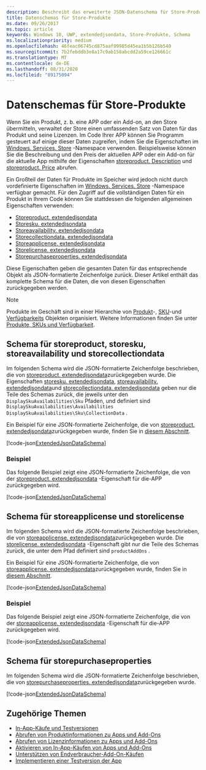 ```yaml
---
description: Beschreibt das erweiterte JSON-Datenschema für Store-Produkte im Windows. Services. Store-Namespace.
title: Datenschemas für Store-Produkte
ms.date: 09/26/2017
ms.topic: article
keywords: Windows 10, UWP, extendedjsondata, Store-Produkte, Schema
ms.localizationpriority: medium
ms.openlocfilehash: 46feac06745cd875aaf99985d45ea1b5b126b540
ms.sourcegitcommit: 7b2febddb3e8a17c9ab158abcdd2a59ce126661c
ms.translationtype: MT
ms.contentlocale: de-DE
ms.lasthandoff: 08/31/2020
ms.locfileid: "89175094"
---
```

# <a name="data-schemas-for-store-products"></a>Datenschemas für Store-Produkte

Wenn Sie ein Produkt, z. b. eine APP oder ein Add-on, an den Store übermitteln, verwaltet der Store einen umfassenden Satz von Daten für das Produkt und seine Lizenzen. Im Code Ihrer APP können Sie Programm gesteuert auf einige dieser Daten zugreifen, indem Sie die Eigenschaften im [Windows. Services. Store](/uwp/api/windows.services.store) -Namespace verwenden. Beispielsweise können Sie die Beschreibung und den Preis der aktuellen APP oder ein Add-on für die aktuelle App mithilfe der Eigenschaften [storeproduct. Description](/uwp/api/windows.services.store.storeproduct.Description) und [storeproduct. Price](/uwp/api/windows.services.store.storeproduct.Price) abrufen.

Ein Großteil der Daten für Produkte im Speicher wird jedoch nicht durch vordefinierte Eigenschaften im [Windows. Services. Store](/uwp/api/windows.services.store) -Namespace verfügbar gemacht. Für den Zugriff auf die vollständigen Daten für ein Produkt in Ihrem Code können Sie stattdessen die folgenden allgemeinen Eigenschaften verwenden:

* [Storeproduct. extendedjsondata](/uwp/api/windows.services.store.storeproduct.ExtendedJsonData)
* [Storesku. extendedjsondata](/uwp/api/windows.services.store.storesku.ExtendedJsonData)
* [Storeavailability. extendedjsondata](/uwp/api/windows.services.store.storeavailability.ExtendedJsonData)
*   [Storecollectiondata. extendedjsondata](/uwp/api/windows.services.store.storecollectiondata.ExtendedJsonData)
*   [Storeapplicense. extendedjsondata](/uwp/api/windows.services.store.storeapplicense.ExtendedJsonData)
* [Storelicense. extendedjsondata](/uwp/api/windows.services.store.storelicense.ExtendedJsonData)
*   [Storepurchaseproperties. extendedjsondata](/uwp/api/windows.services.store.storepurchaseproperties.ExtendedJsonData)

Diese Eigenschaften geben die gesamten Daten für das entsprechende Objekt als JSON-formatierte Zeichenfolge zurück. Dieser Artikel enthält das komplette Schema für die Daten, die von diesen Eigenschaften zurückgegeben werden.

> [!NOTE]
> Produkte im Geschäft sind in einer Hierarchie von [Produkt](/uwp/api/windows.services.store.storeproduct)-, [SKU](/uwp/api/windows.services.store.storesku)-und [Verfügbarkeits](/uwp/api/windows.services.store.storeavailability) Objekten organisiert. Weitere Informationen finden Sie unter [Produkte, SKUs und Verfügbarkeit](in-app-purchases-and-trials.md#products-skus).

## <a name="schema-for-storeproduct-storesku-storeavailability-and-storecollectiondata"></a>Schema für storeproduct, storesku, storeavailability und storecollectiondata

Im folgenden Schema wird die JSON-formatierte Zeichenfolge beschrieben, die von [storeproduct. extendedjsondata](/uwp/api/windows.services.store.storeproduct.ExtendedJsonData)zurückgegeben wurde. Die Eigenschaften [storesku. extendedjsondata](/uwp/api/windows.services.store.storesku.ExtendedJsonData), [storeavailability. extendedjsondata](/uwp/api/windows.services.store.storeavailability.ExtendedJsonData)und [storecollectiondata. extendedjsondata](/uwp/api/windows.services.store.storecollectiondata.ExtendedJsonData) geben nur die Teile des Schemas zurück, die jeweils unter den `DisplaySkuAvailabilities\Sku` Pfaden, und definiert sind `DisplaySkuAvailabilities\Availabilities` `DisplaySkuAvailabilities\Sku\CollectionData` .

Ein Beispiel für eine JSON-formatierte Zeichenfolge, die von [storeproduct. extendedjsondata](/uwp/api/windows.services.store.storeproduct.ExtendedJsonData)zurückgegeben wurde, finden Sie in [diesem Abschnitt](#product-example).

[!code-json[ExtendedJsonDataSchema](./code/InAppPurchasesAndLicenses_RS1/json/StoreProduct.ExtendedJsonData.json#L1-L729)]

<span id="product-example" />

### <a name="example"></a>Beispiel

Das folgende Beispiel zeigt eine JSON-formatierte Zeichenfolge, die von der [storeproduct. extendedjsondata](/uwp/api/windows.services.store.storeproduct.ExtendedJsonData) -Eigenschaft für die-APP zurückgegeben wird.

[!code-json[ExtendedJsonDataSchema](./code/InAppPurchasesAndLicenses_RS1/json/StoreProduct.ExtendedJsonDataExample.json#L1-L268)]

## <a name="schema-for-storeapplicense-and-storelicense"></a>Schema für storeapplicense und storelicense

Im folgenden Schema wird die JSON-formatierte Zeichenfolge beschrieben, die von [storeapplicense. extendedjsondata](/uwp/api/windows.services.store.storeapplicense.ExtendedJsonData)zurückgegeben wurde. Die [storelicense. extendedjsondata](/uwp/api/windows.services.store.storelicense.ExtendedJsonData) -Eigenschaft gibt nur die Teile des Schemas zurück, die unter dem Pfad definiert sind `productAddOns` .

Ein Beispiel für eine JSON-formatierte Zeichenfolge, die von [storeapplicense. extendedjsondata](/uwp/api/windows.services.store.storeapplicense.ExtendedJsonData)zurückgegeben wurde, finden Sie in [diesem Abschnitt](#license-example).

[!code-json[ExtendedJsonDataSchema](./code/InAppPurchasesAndLicenses_RS1/json/StoreAppLicense.ExtendedJsonData.json#L1-L80)]

<span id="license-example" />

### <a name="example"></a>Beispiel

Das folgende Beispiel zeigt eine JSON-formatierte Zeichenfolge, die von der [storeapplicense. extendedjsondata](/uwp/api/windows.services.store.storeapplicense.ExtendedJsonData) -Eigenschaft für die-APP zurückgegeben wird.

[!code-json[ExtendedJsonDataSchema](./code/InAppPurchasesAndLicenses_RS1/json/StoreAppLicense.ExtendedJsonDataExample.json#L1-L28)]

## <a name="schema-for-storepurchaseproperties"></a>Schema für storepurchaseproperties

Im folgenden Schema wird die JSON-formatierte Zeichenfolge beschrieben, die von [storepurchaseproperties. extendedjsondata](/uwp/api/windows.services.store.storepurchaseproperties.ExtendedJsonData)zurückgegeben wurde.

[!code-json[ExtendedJsonDataSchema](./code/InAppPurchasesAndLicenses_RS1/json/StorePurchaseProperties.ExtendedJsonData.json#L1-L12)]

## <a name="related-topics"></a>Zugehörige Themen

* [In-App-Käufe und Testversionen](in-app-purchases-and-trials.md)
* [Abrufen von Produktinformationen zu Apps und Add-Ons](get-product-info-for-apps-and-add-ons.md)
* [Abrufen von Lizenzinformationen zu Apps und Add-Ons](get-license-info-for-apps-and-add-ons.md)
* [Aktivieren von In-App-Käufen von Apps und Add-Ons](enable-in-app-purchases-of-apps-and-add-ons.md)
* [Unterstützen von Endverbraucher-Add-On-Käufen](enable-consumable-add-on-purchases.md)
* [Implementieren einer Testversion der App](implement-a-trial-version-of-your-app.md)